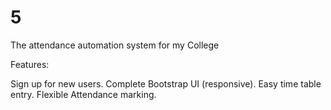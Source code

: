 5
=

The attendance automation system for my College

Features:

Sign up for new users.
Complete Bootstrap UI (responsive).
Easy time table entry.
Flexible Attendance marking.
